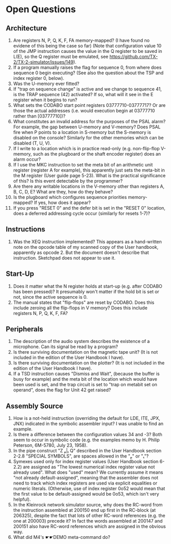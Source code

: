 # Open Questions

## Architecture

1. Are registers N, P, Q, K, F, FA memory-mapped?
   (I have found no evidene of this being the case so far)
   (Note that configuration value 10 of the JMP instruction causes
   the value in the Q register to be saved in L(E), so the Q register
   must be emulated, see https://github.com/TX-2/TX-2-simulator/issues/149).
2. If a program manually raises the flag for sequence 0, from where
   does sequence 0 begin executing?  (See also the question about the
   TSP and index register 0, below).
3. Was the U-memory ever fitted?
4. If "trap on sequence change" is active and we change to sequence
   41, is the TRAP sequence (42) activated?   If so, what will it see
   in the E register when it begins to run?
5. What sets the CODABO start point registers 03777710-03777717?
   Or are those the actual addresses (i.e. would execution begin
   at 03777710 rather than [03777710])?
6. What constitutes an invalid address for the purposes of the PSAL
   alarm?  For example, the gap between U-memory and V-memory?   Does
   PSAL fire when P points to a location in S-memory but the S-memory
   is disabled on the console?  Similarly for the other memories which
   can be disabled (T, U, V).
7. If I write to a location which is in practice read-only
   (e.g. non-flip-flop V-memory, such as the plugboard or the shaft
   encoder register) does an alarm occur?
8. If I use the MKC instruction to set the meta bit of an arithmetic
   unit register (register A for example), this apparently just sets
   the meta-bit in the M register (User guide page 5-23).  What is the
   practical significance of this?  Is this event detectable by the
   programmer?
9. Are there any writable locations in the V-memory other than
   registers A, B, C, D, E?  What are they, how do they behave?
10. Is the plugboard which configures sequence priorities
    memory-mapped?  If yes, how does it appear?
11. If you press "RESET 0" and the defer bit is set in the "RESET 0"
    location, does a deferred addressing cycle occur (similarly for
    resets 1-7)?

## Instructions

1. Was the XEQ instruction implemented?  This appears as a
   hand-written note on the opcode table of my scanned copy of the
   User handbook, apparently as opcode 2.  But the document doesn't
   describe that instruction.  Sketchpad does not appear to use it.

## Start-Up

1. Does it matter what the N register holds at start-up (e.g. after
   CODABO has been pressed)?  It presumably won't matter if the hold
   bit is set or not, since the active sequence is 0.
2. The manual states that "flip-flops" are reset by CODABO.  Does this
   include zeroing all the flip-flops in V memory?  Does this include
   registers N, P, Q, K, F, FA?

## Peripherals

1. The description of the audio system describes the existence of a
   microphone.   Can its signal be read by a program?
2. Is there surviving documentation on the magnetic tape unit?  (It is
   not included in the edition of the User Handbook I have).
3. Is there surviving documentation on the plotter?  (It is
   not included in the edition of the User Handbook I have).
4. If a TSD instruction causes "Dismiss and Wait", (because the buffer
   is busy for example) and the meta bit of the location which would
   have been used is set, and the trap circuit is set to "trap on
   metabit set on operand", does the flag for Unit 42 get raised?

## Assembly Source

1. How is a not-held instruction (overriding the default for LDE, ITE,
   JPX, JNX) indicated in the symbolic assembler input?  I was unable
   to find an example.
2. Is there a difference between the configuration values 34 and -3?
   Both seem to occur in symbolic code (e.g. the examples memo by
   H. Philip Peterson, 6M-5780, July 23, 1958).
3. In the pipe construct "Z ₚ|ₜ Q" described in the User Handbook
   section 2-2.8 "SPECIAL SYMBOLS", are spaces allowed in the "ₚ" or
   "ₜ"?
4. Symexes used only for index register values (User Handbook section
   6-2.2) are assigned as "The lowest numerical index register value
   not already used".  What does "used" mean?  We currently assume it
   means "not already default-assigned", meaning that the assembler
   does not need to track which index registers are used via explicit
   equalities or numeric literals.  (Otherwise, use of index register
   0o52 would mean that the first value to be default-assigned would
   be 0o53, which isn't very helpful).
5. In the Kleinrock network simulator source, why does the RC-word
   from the instruction assembled at 200150 end up first in the
   RC-block (at 206325), despite the fact that lots of other RC-word
   references (e.g. the one at 200003) precede it?  In fact the words
   assembled at 200147 and 200151 also have RC-word references which
   are assigned in the obvious way.
6. What did M4's ☛☛DEMO meta-command do?
